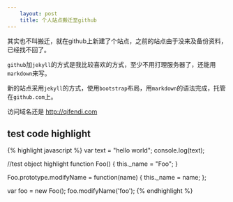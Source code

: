 ```yaml
---
    layout: post
    title: 个人站点搬迁至github
---
```


其实也不叫搬迁，就在github上新建了个站点，之前的站点由于没来及备份资料，已经找不回了。

`github`加`jekyll`的方式是我比较喜欢的方式，至少不用打理服务器了，还能用`markdown`来写。

新的站点采用`jekyll`的方式，使用`bootstrap`布局，用`markdown`的语法完成，托管在`github.com`上。

访问域名还是 <http://qifendi.com>

## test code highlight

{% highlight javascript %}
var text = "hello world";
console.log(text);

//test object highlight
function Foo() {
	this._name = "Foo";
}

Foo.prototype.modifyName = function(name) {
	this._name = name;
};

var foo = new Foo();
foo.modifyName('foo');
{% endhighlight %}